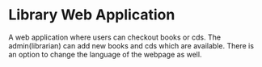 # Library Web Application
A web application where users can checkout books or cds. The admin(librarian) can add new books and cds which are available. There is an option to change the language of the webpage as well.
